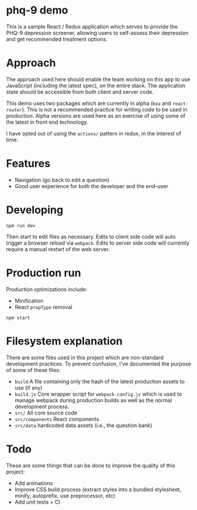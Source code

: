 # phq-9 demo

This is a sample React / Redux application which serves to provide the PHQ-9 depression screener, allowing users to self-assess their depression and get recommended treatment options.

# Approach

The approach used here should enable the team working on this app to use JavaScript (including the latest spec), on the entire stack. The application state should be accessible from both client and server code.

This demo uses two packages which are currently in alpha (`koa` and `react-router`). This is not a recommended practice for writing code to be used in production. Alpha versions are used here as an exercise of using some of the latest in front end technology.

I have opted out of using the `actions/` pattern in redux, in the interest of time.

# Features

 * Navigation (go back to edit a question)
 * Good user experience for both the developer and the end-user

# Developing

```
npm run dev
```

Then start to edit files as necessary. Edits to client side code will auto trigger a browser reload via `webpack`. Edits to server side code will currently require a manual restart of the web server.

# Production run

Production optimizations include:

 * Minification
 * React `propType` removal

```
npm start
```

# Filesystem explanation

There are some files used in this project which are non-standard development practices. To prevent confusion, I've documented the purpose of some of these files:

 * `build` A file containing only the hash of the latest production assets to use (if any)
 * `build.js` Core wrapper script for `webpack.config.js` which is used to manage webpack during production builds as well as the normal development process.
 * `src/` All core source code
 * `src/components` React components
 * `src/data` hardcoded data assets (i.e., the question bank)

# Todo

These are some things that can be done to improve the quality of this project:

 * Add animations
 * Improve CSS build process (extract styles into a bundled stylesheet, minify, autoprefix, use preprocessor, etc)
 * Add unit tests + CI
